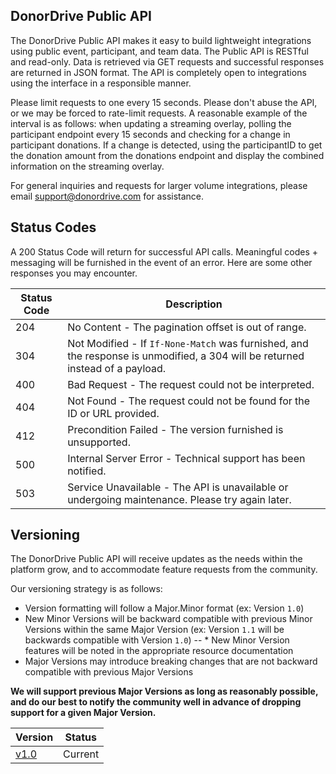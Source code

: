 ## DonorDrive Public API
The DonorDrive Public API makes it easy to build lightweight integrations using public event, participant, and team data. The Public API is RESTful and read-only. Data is retrieved via GET requests and successful responses are returned in JSON format. The API is completely open to integrations using the interface in a responsible manner.

Please limit requests to one every 15 seconds. Please don't abuse the API, or we may be forced to rate-limit requests. A reasonable example of the interval is as follows: when updating a streaming overlay, polling the participant endpoint every 15 seconds and checking for a change in participant donations. If a change is detected, using the participantID to get the donation amount from the donations endpoint and display the combined information on the streaming overlay.

For general inquiries and requests for larger volume integrations, please email support@donordrive.com for assistance.

## Status Codes
A 200 Status Code will return for successful API calls. Meaningful codes + messaging will be furnished in the event of an error. Here are some other responses you may encounter.

|Status Code|Description|
|---|---|
|204|No Content - The pagination offset is out of range.|
|304|Not Modified - If `If-None-Match` was furnished, and the response is unmodified, a 304 will be returned instead of a payload.|
|400|Bad Request - The request could not be interpreted.|
|404|Not Found - The request could not be found for the ID or URL provided.|
|412|Precondition Failed - The version furnished is unsupported.|
|500|Internal Server Error - Technical support has been notified.|
|503|Service Unavailable - The API is unavailable or undergoing maintenance. Please try again later.|

## Versioning
The DonorDrive Public API will receive updates as the needs within the platform grow, and to accommodate feature requests from the community.

Our versioning strategy is as follows:

- Version formatting will follow a Major.Minor format (ex: Version `1.0`)
- New Minor Versions will be backward compatible with previous Minor Versions within the same Major Version (ex: Version `1.1` will be backwards compatible with Version `1.0`)
-- * New Minor Version features will be noted in the appropriate resource documentation
- Major Versions may introduce breaking changes that are not backward compatible with previous Major Versions

**We will support previous Major Versions as long as reasonably possible, and do our best to notify the community well in advance of dropping support for a given Major Version.**

|Version|Status|
|---|---|
|[v1.0](https://github.com/DonorDrive/PublicAPI/blob/DD-13372-update-documentation/docs/1.0/README.md)|Current|

